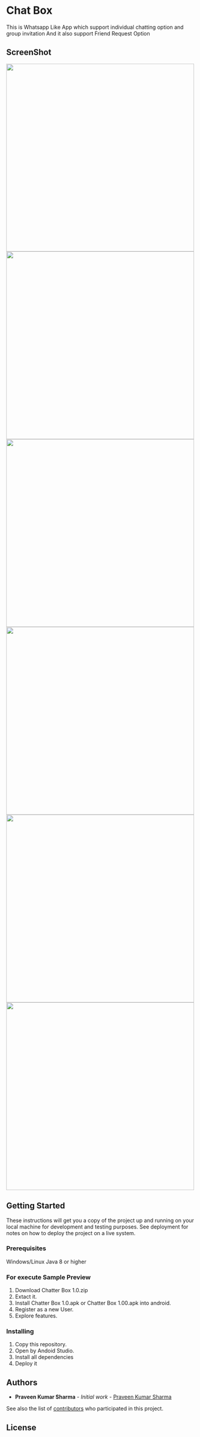 # Chat Box

This is Whatsapp Like App which support individual chatting option and group invitation 
And it also support Friend Request Option

## ScreenShot

<img src="ScreenShot/Screenshot1.png" width="500" />
<img src="ScreenShot/Screenshot2.png" width="500" />
<img src="ScreenShot/Screenshot3.png" width="500" />
<img src="ScreenShot/Screenshot4.png" width="500" />
<img src="ScreenShot/Screenshot5.png" width="500" />
<img src="ScreenShot/Screenshot6.png" width="500" />

## Getting Started

These instructions will get you a copy of the project up and running on your local machine for development and testing purposes. See deployment for notes on how to deploy the project on a live system.



### Prerequisites

Windows/Linux
Java 8 or higher

### For execute Sample Preview

1. Download Chatter Box 1.0.zip
2. Extact it.
2. Install Chatter Box 1.0.apk or Chatter Box 1.00.apk into android.
2. Register as a new User.
3. Explore features.

### Installing
1. Copy this repository.
2. Open by Andoid Studio.
2. Install all dependencies
3. Deploy it 

## Authors

* **Praveen Kumar Sharma** - *Initial work* - [Praveen Kumar Sharma](https://github.com/Praveen101997)

See also the list of [contributors](https://github.com/Praveen101997/Chat-Box/contributors) who participated in this project.

## License

